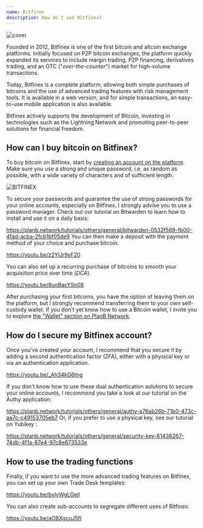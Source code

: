```yaml
---
name: Bitfinex
description: How do I use Bitfinex?
---
```

![cover](assets/cover.webp)

Founded in 2012, Bitfinex is one of the first bitcoin and altcoin exchange platforms. Initially focused on P2P bitcoin exchanges, the platform quickly expanded its services to include margin trading, P2P financing, derivatives trading, and an OTC ("*over-the-counter*") market for high-volume transactions.

Today, Bitfinex is a complete platform, allowing both simple purchases of bitcoins and the use of advanced trading features with risk management tools. It is available in a web version, and for simple transactions, an easy-to-use mobile application is also available.

Bitfinex actively supports the development of Bitcoin, investing in technologies such as the Lightning Network and promoting peer-to-peer solutions for financial freedom.

## How can I buy bitcoin on Bitfinex?

To buy bitcoin on Bitfinex, start by [creating an account on the platform](https://www.bitfinex.com/sign-up/). Make sure you use a strong and unique password, i.e. as random as possible, with a wide variety of characters and of sufficient length.

![BITFINEX](assets/notext/01.webp)

To secure your passwords and guarantee the use of strong passwords for your online accounts, especially on Bitfinex, I strongly advise you to use a password manager. Check out our tutorial on Bitwarden to learn how to install and use it on a daily basis:

https://planb.network/tutorials/others/general/bitwarden-0532f569-fb00-4fad-acba-2fcb1bf05de9
You can then make a deposit with the payment method of your choice and purchase bitcoin.

https://youtu.be/z2YlJr9sF20

You can also set up a recurring purchase of bitcoins to smooth your acquisition price over time (*DCA*).

https://youtu.be/8uoBacYSn08

After purchasing your first bitcoins, you have the option of leaving them on the platform, but I strongly recommend transferring them to your own self-custody wallet. If you don't yet know how to use a Bitcoin wallet, I invite you to explore [the "Wallet" section on PlanB Network](https://planb.network/tutorials/wallet).

## How do I secure my Bitfinex account?

Once you've created your account, I recommend that you secure it by adding a second authentication factor (2FA), either with a physical key or via an authentication application.

https://youtu.be/_Ah34kG6tng

If you don't know how to use these dual authentication solutions to secure your online accounts, I recommend you take a look at our tutorial on the Authy application:

https://planb.network/tutorials/others/general/authy-a76ab26b-71b0-473c-aa7c-c49153705eb7
Or, if you prefer to use a physical key, see our tutorial on Yubikey :

https://planb.network/tutorials/others/general/security-key-61438267-74db-4f1a-87e4-97c8e673533e
## How to use the trading functions

Finally, if you want to use the more advanced trading features on Bitfinex, you can set up your own Trade Desk templates:

https://youtu.be/byIyWgLGejI

You can also create sub-accounts to segregate different uses of Bitfinex.

https://youtu.be/aOBXgcuJ5fI